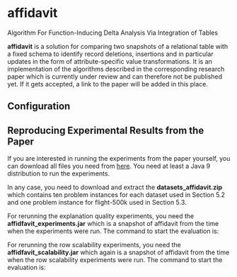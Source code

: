 # affidavit
Algorithm For Function-Inducing Delta Analysis Via Integration of Tables

**affidavit** is a solution for comparing two snapshots of a relational table with a fixed schema to identify record deletions, insertions and in particular updates in the form of attribute-specific value transformations. It is an implementation of the algorithms described in the corresponding research paper which is currently under review and can therefore not be published yet. If it gets accepted, a link to the paper will be added in this place.

## Configuration


## Reproducing Experimental Results from the Paper
If you are interested in running the experiments from the paper yourself, you can download all files you need from [here](http://data.dws.informatik.uni-mannheim.de/affidavit/). You need at least a Java 9 distribution to run the experiments.

In any case, you need to download and extract the **datasets_affidavit.zip** which contains ten problem instances for each dataset used in Section 5.2 and one problem instance for flight-500k used in Section 5.3.

For rerunning the explanation quality experiments, you need the **affidfavit_experiments.jar** which is a snapshot of affidavit from the time when the experiments were run.  The command to start the evaluation is:

For rerunning the row scalability experiments, you need the **affidfavit_scalability.jar** which again is a snapshot of affidavit from the time when the row scalability experiments were run.  The command to start the evaluation is:

